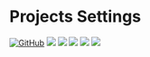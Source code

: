 # Projects Settings

[![GitHub](https://img.shields.io/github/license/mashape/apistatus.svg)](https://github.com/morpa/projects-settings/blob/master/LICENSE)
![](https://img.shields.io/github/last-commit/morpa/projects-settings.svg?color=red)
![](https://img.shields.io/github/languages/top/morpa/projects-settings.svg?color=yellow)
![](https://img.shields.io/github/languages/count/morpa/projects-settings.svg?color=lightgrey)
![](https://img.shields.io/github/languages/code-size/morpa/projects-settings.svg)
![](https://img.shields.io/github/repo-size/morpa/projects-settings.svg?color=blueviolet)
